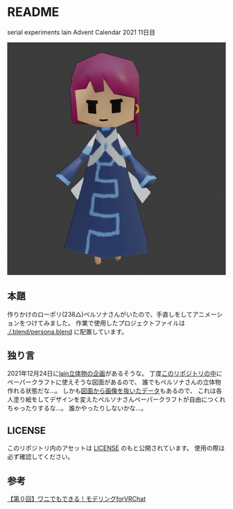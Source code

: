 # README
serial experiments lain Advent Calendar 2021 11日目

![](ローポリペルソナさん.gif)

## 本題
作りかけのローポリ(238△)ペルソナさんがいたので、手直しをしてアニメーションをつけてみました。
作業で使用したプロジェクトファイルは [./.blend/persona.blend](./.blend/persona.blend) に配置しています。

## 独り言
2021年12月24日に[lain立体物の企画](https://twitter.com/cafe_darkmatter/status/1331678062501535746)があるそうな。
丁度[このリポジトリの中](./pdf/ペーパークラフト図面.pdf)にペーパークラフトに使えそうな図面があるので、
誰でもペルソナさんの立体物作れる状態だな...。
しかも[図面から画像を抜いたデータ](./pdf/ペーパークラフト図面_notexture.pdf)もあるので、
これは各人塗り絵をしてデザインを変えたペルソナさんペーパークラフトが自由につくれちゃったりするな...。
誰かやったりしないかな...。

## LICENSE
このリポジトリ内のアセットは [LICENSE](./LICENSE) のもと公開されています。
使用の際は必ず確認してください。

## 参考
[【第０回】ワニでもできる！モデリングforVRChat](https://www.youtube.com/watch?v=Xg4AXYuzEqA)
